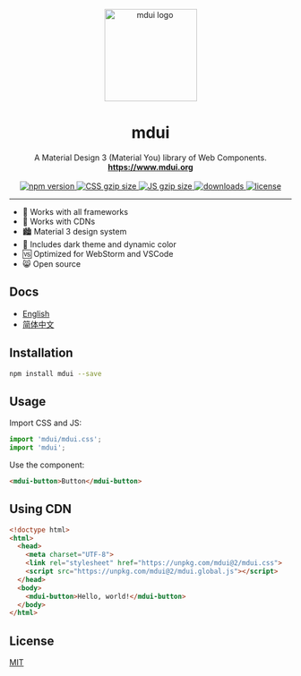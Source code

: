 <p align="center">
  <a href="https://www.mdui.org/">
    <img src="https://raw.githubusercontent.com/zdhxiong/mdui/953011ce2911e2e64b6cb242729df82664f6a78a/packages/jetbrains-plugin/src/main/resources/META-INF/pluginIcon.svg" alt="mdui logo" width="165" height="165"/>
  </a>
</p>

<h1 align="center">mdui</h1>

<p align="center">
  A Material Design 3 (Material You) library of Web Components.
  <br/>
  <a href="https://www.mdui.org"><strong>https://www.mdui.org</strong></a>
  <br/>
  <br/>
  <a href="https://www.npmjs.com/package/mdui">
    <img src="https://img.shields.io/npm/v/mdui.svg" alt="npm version"/>
  </a>
  <a href="https://cdn.jsdelivr.net/npm/mdui/mdui.css">
    <img src="https://badgen.net/badgesize/gzip/https://cdn.jsdelivr.net/npm/mdui/mdui.css?label=CSS%20gzip%20size" alt="CSS gzip size"/>
  </a>
  <a href="https://cdn.jsdelivr.net/npm/mdui/mdui.esm.js">
    <img src="https://badgen.net/badgesize/gzip/https://cdn.jsdelivr.net/npm/mdui/mdui.esm.js?label=JS%20gzip%20size" alt="JS gzip size"/>
  </a>
  <a href="https://www.npmjs.com/package/mdui">
    <img src="https://badgen.net/npm/dt/mdui" alt="downloads"/>
  </a>
  <a href="https://github.com/zdhxiong/mdui/blob/v2/packages/mdui/LICENSE">
    <img src="https://badgen.net/npm/license/mdui" alt="license"/>
  </a>
</p>

<hr/>

* 🧩 Works with all frameworks
* 🚛 Works with CDNs
* 🏙️ Material 3 design system
* 🌛 Includes dark theme and dynamic color
* 🆚 Optimized for WebStorm and VSCode
* 😸 Open source

## Docs

* [English](https://www.mdui.org/en/docs/2/)
* [简体中文](https://www.mdui.org/zh-cn/docs/2/)

## Installation

```sh
npm install mdui --save
```

## Usage

Import CSS and JS:

```js
import 'mdui/mdui.css';
import 'mdui';
```

Use the component:

```html
<mdui-button>Button</mdui-button>
```

## Using CDN

```html
<!doctype html>
<html>
  <head>
    <meta charset="UTF-8">
    <link rel="stylesheet" href="https://unpkg.com/mdui@2/mdui.css">
    <script src="https://unpkg.com/mdui@2/mdui.global.js"></script>
  </head>
  <body>
    <mdui-button>Hello, world!</mdui-button>
  </body>
</html>
```

## License

[MIT](https://github.com/zdhxiong/mdui/blob/v2/packages/mdui/LICENSE)